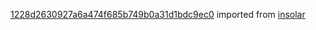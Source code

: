 [1228d2630927a6a474f685b749b0a31d1bdc9ec0](https://github.com/insolar/insolar/commit/1228d2630927a6a474f685b749b0a31d1bdc9ec0) imported from [insolar](https://github.com/insolar/insolar)

